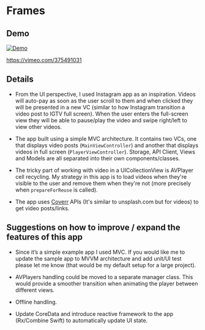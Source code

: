 # Frames

## Demo
[![Demo](https://i.imgur.com/U1iwR0F.png)](https://vimeo.com/375491031)

https://vimeo.com/375491031

## Details

- From the UI perspective, I used Instagram app as an inspiration. Videos will auto-pay as soon as the user scroll to them and when clicked they will be presented in a new VC (similar to how Instagram transition a video post to IGTV full screen). When the user enters the full-screen view they will be able to pause/play the video and swipe right/left to view other videos.

- The app built using a simple MVC architecture. It contains two VCs, one that displays video posts (`MainViewController`) and another that displays videos in full screen (`PlayerViewController`). Storage, API Client, Views and Models are all separated into their own components/classes. 

- The tricky part of working with video in a UICollectionView is AVPlayer cell recycling. My strategy in this app is to load videos when they're visible to the user and remove them when they're not (more precisely when `prepareForReuse` is called). 

- The app uses [Coverr](https://coverr.co/) APIs (It's similar to unsplash.com but for videos) to get video posts/links.

## Suggestions on how to improve / expand the features of this app
- Since it’s a simple example app I used MVC. If you would like me to update the sample app to MVVM architecture and add unit/UI test please let me know (that would be my default setup for a large project). 

-  AVPlayers handling could be moved to a separate manager class. This would provide a smoother transition when animating the player between different views.

- Offline handling.

- Update CoreData and introduce reactive framework to the app (Rx/Combine Swift) to automatically update UI state.
